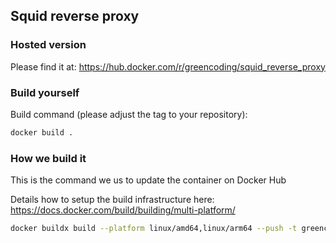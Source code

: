 ## Squid reverse proxy

### Hosted version

Please find it at: https://hub.docker.com/r/greencoding/squid_reverse_proxy

### Build yourself

Build command (please adjust the tag to your repository): 

```bash
docker build .
```

### How we build it

This is the command we us to update the container on Docker Hub

Details how to setup the build infrastructure here: https://docs.docker.com/build/building/multi-platform/

```bash
docker buildx build --platform linux/amd64,linux/arm64 --push -t greencoding/squid_reverse_proxy:vX .
```
